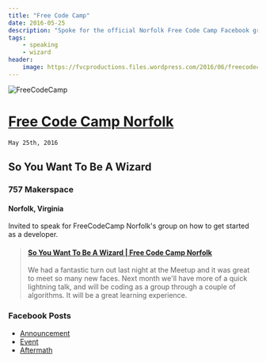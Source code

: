 ```yaml
---
title: "Free Code Camp"
date: 2016-05-25
description: "Spoke for the official Norfolk Free Code Camp Facebook group!"
tags:
    - speaking
    - wizard
header:
    image: https://fvcproductions.files.wordpress.com/2016/06/freecodecamp.jpg
---
```


![FreeCodeCamp](https://fvcproductions.files.wordpress.com/2016/06/freecodecamp.png)

# [Free Code Camp Norfolk](https://www.facebook.com/groups/free.code.camp.norfolk/)

`May 25th, 2016`

## **So You Want To Be A Wizard**

### 757 Makerspace

#### Norfolk, Virginia

Invited to speak for FreeCodeCamp Norfolk's group on how to get started as a
developer.

<blockquote class="embedly-card"><h4><a href="https://speakerdeck.com/fvcproductions/so-you-want-to-be-a-wizard-free-code-camp-norfolk">So You Want To Be A Wizard | Free Code Camp Norfolk</a></h4><p>We had a fantastic turn out last night at the Meetup and it was great to meet so many new faces. Next month we'll have more of a quick lightning talk, and will be coding as a group through a couple of algorithms. It will be a great learning experience.</p></blockquote>

### Facebook Posts

* [Announcement](https://www.facebook.com/groups/free.code.camp.norfolk/permalink/812271315539607/)
* [Event](https://www.facebook.com/groups/free.code.camp.norfolk/permalink/806430109457061/)
* [Aftermath](https://www.facebook.com/groups/free.code.camp.norfolk/permalink/812716962161709/)
